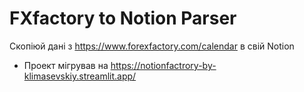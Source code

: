 
# FXfactory to Notion Parser

Скопіюй дані з https://www.forexfactory.com/calendar в свій Notion
- Проект мігрував на https://notionfactrory-by-klimasevskiy.streamlit.app/ 
